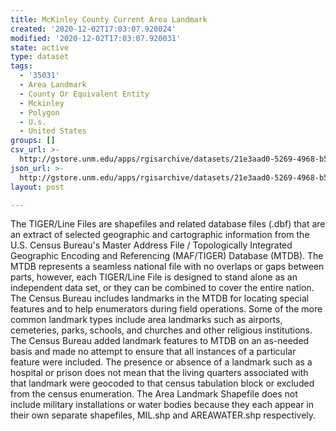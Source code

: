 ```yaml
---
title: McKinley County Current Area Landmark
created: '2020-12-02T17:03:07.920024'
modified: '2020-12-02T17:03:07.920031'
state: active
type: dataset
tags:
  - '35031'
  - Area Landmark
  - County Or Equivalent Entity
  - Mckinley
  - Polygon
  - U.s.
  - United States
groups: []
csv_url: >-
  http://gstore.unm.edu/apps/rgisarchive/datasets/21e3aad0-5269-4968-b55f-e4dc39472a53/tl_2010_35031_arealm.derived.csv
json_url: >-
  http://gstore.unm.edu/apps/rgisarchive/datasets/21e3aad0-5269-4968-b55f-e4dc39472a53/tl_2010_35031_arealm.derived.json
layout: post

---
```

The TIGER/Line Files are shapefiles and related database files (.dbf) that are an extract of selected geographic and cartographic information from the U.S. Census Bureau's Master Address File / Topologically Integrated Geographic Encoding and Referencing (MAF/TIGER) Database (MTDB).  The MTDB represents a seamless national file with no overlaps or gaps between parts, however, each TIGER/Line File is designed to stand alone as an independent data set, or they can be combined to cover the entire nation.  The Census Bureau includes landmarks in the MTDB for locating special features and to help enumerators during field operations.  Some of the more common landmark types include area landmarks such as airports, cemeteries, parks, schools, and churches and other religious institutions.  The Census Bureau added landmark features to MTDB on an as-needed basis and made no attempt to ensure that all instances of a particular feature were included.  The presence or absence of a landmark such as a hospital or prison does not mean that the living quarters associated with that landmark were geocoded to that census tabulation block or excluded from the census enumeration.  The Area Landmark Shapefile does not include military installations or water bodies because they each appear in their own separate shapefiles, MIL.shp and AREAWATER.shp respectively.  


